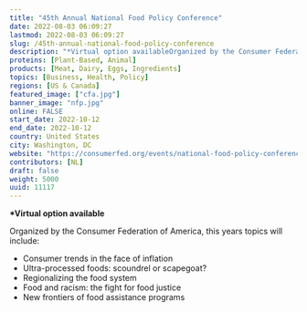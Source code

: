 ```yaml
---
title: "45th Annual National Food Policy Conference"
date: 2022-08-03 06:09:27
lastmod: 2022-08-03 06:09:27
slug: /45th-annual-national-food-policy-conference
description: "*Virtual option availableOrganized by the Consumer Federation of America, this years topics will include:Consumer trends in the face of inflationUltra-processed foods: scoundrel or scapegoat?Regionalizing the food systemFood and racism: the fight for food justiceNew frontiers of food assistance programs"
proteins: [Plant-Based, Animal]
products: [Meat, Dairy, Eggs, Ingredients]
topics: [Business, Health, Policy]
regions: [US & Canada]
featured_image: ["cfa.jpg"]
banner_image: "nfp.jpg"
online: FALSE
start_date: 2022-10-12
end_date: 2022-10-12
country: United States
city: Washington, DC
website: "https://consumerfed.org/events/national-food-policy-conference/"
contributors: [NL]
draft: false
weight: 5000
uuid: 11117
---
```

<p><strong>*Virtual option available</strong></p>
<p>Organized by the Consumer Federation of America, this years topics will include:</p>
<ul>
<li>Consumer trends in the face of inflation</li>
<li>Ultra-processed foods: scoundrel or scapegoat?</li>
<li>Regionalizing the food system</li>
<li>Food and racism: the fight for food justice</li>
<li>New frontiers of food assistance programs</li>
</ul>

